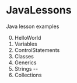 # JavaLessons
Java lesson examples

0. HelloWorld
1. Variables
2. ControlStatements
3. Classes
4. Generics
5. Strings --
6. Collections
